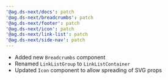 ```yaml
---
'@ag.ds-next/docs': patch
'@ag.ds-next/breadcrumbs': patch
'@ag.ds-next/footer': patch
'@ag.ds-next/icon': patch
'@ag.ds-next/link-list': patch
'@ag.ds-next/side-nav': patch
---
```


- Added new `Breadcrumbs` component
- Renamed `LinkListGroup` to `LinkListContainer`
- Updated `Icon` component to allow spreading of SVG props